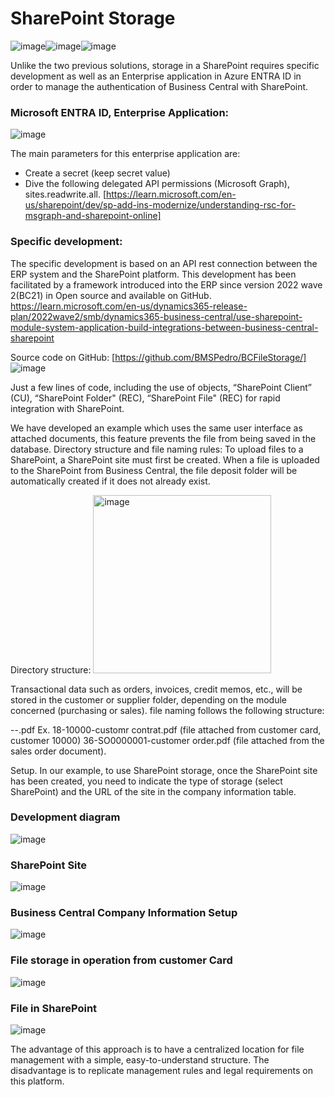 # SharePoint Storage

                                                                                       
![image](https://github.com/user-attachments/assets/74c0655b-a9df-4d41-851a-9886a1c6ced9)![image](https://github.com/user-attachments/assets/2748b443-fd9e-40ee-acff-d08a0dbaf2f2)![image](https://github.com/user-attachments/assets/ebacc894-7c41-4c67-b1ba-e5e545e5618d)

Unlike the two previous solutions, storage in a SharePoint requires specific development as well as an Enterprise application in Azure ENTRA ID in order to manage the authentication of Business Central with SharePoint.
### Microsoft ENTRA ID, Enterprise Application:
![image](https://github.com/user-attachments/assets/5082aa4a-935f-4fff-8432-b724a8e0f928)

The main parameters for this enterprise application are:
-	Create a secret (keep secret value)
-	Dive the following delegated API permissions (Microsoft Graph), sites.readwrite.all.
[https://learn.microsoft.com/en-us/sharepoint/dev/sp-add-ins-modernize/understanding-rsc-for-msgraph-and-sharepoint-online]

### Specific development: 
The specific development is based on an API rest connection between the ERP system and the SharePoint platform. This development has been facilitated by a framework introduced into the ERP since version 2022 wave 2(BC21) in Open source and available on GitHub.
https://learn.microsoft.com/en-us/dynamics365-release-plan/2022wave2/smb/dynamics365-business-central/use-sharepoint-module-system-application-build-integrations-between-business-central-sharepoint

Source code on GitHub:
[https://github.com/BMSPedro/BCFileStorage/]
![image](https://github.com/user-attachments/assets/db0eca93-4351-42f4-a7a4-179ff3a3e2c6)


Just a few lines of code, including the use of objects, “SharePoint Client” (CU), “SharePoint Folder" (REC), “SharePoint File" (REC) for rapid integration with SharePoint.

We have developed an example which uses the same user interface as attached documents, this feature prevents the file from being saved in the database.
Directory structure and file naming rules:
To upload files to a SharePoint, a SharePoint site must first be created.
When a file is uploaded to the SharePoint from Business Central, the file deposit folder will be automatically created if it does not already exist.

Directory structure:
<img width="285" alt="image" src="https://github.com/user-attachments/assets/49da78f2-9bcc-416d-8161-b7361286e2b2">

Transactional data such as orders, invoices, credit memos, etc., will be stored in the customer or supplier folder, depending on the module concerned (purchasing or sales).
file naming follows the following structure:
<table Id>-<record No.>-<Original file name>.pdf
Ex.
18-10000-customr contrat.pdf (file attached from customer card, customer 10000)
36-SO0000001-customer order.pdf (file attached from the sales order document).

Setup.
In our example, to use SharePoint storage, once the SharePoint site has been created, you need to indicate the type of storage (select SharePoint) and the URL of the site in the company information table.

### Development diagram
![image](https://github.com/user-attachments/assets/3391a6b1-c0d8-4f29-9125-630fdd89c940)

### SharePoint Site
![image](https://github.com/user-attachments/assets/b49dad3e-1710-4dab-8774-ce15e7ed69c6)

### Business Central Company Information Setup
![image](https://github.com/user-attachments/assets/8bfb9405-801c-4827-931d-8c1a155aecee)

### File storage in operation from customer Card
![image](https://github.com/user-attachments/assets/909491c9-dcf5-4003-979a-46e1051600ef)

### File in SharePoint
![image](https://github.com/user-attachments/assets/735b377e-bbde-4c60-986c-95a08d8e03fe)

The advantage of this approach is to have a centralized location for file management with a simple, easy-to-understand structure. The disadvantage is to replicate management rules and legal requirements on this platform.








